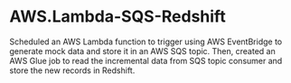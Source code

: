 # AWS.Lambda-SQS-Redshift

Scheduled an AWS Lambda function to trigger using AWS EventBridge to generate mock data and store it in an AWS SQS topic. Then, created an AWS Glue job to read the incremental data from SQS topic consumer and store the new records in Redshift.
